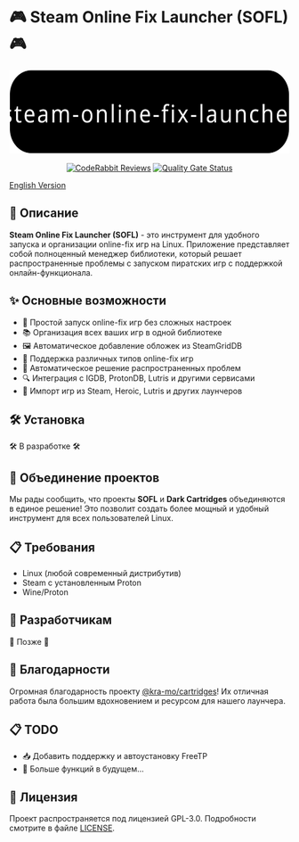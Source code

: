 # 🎮 Steam Online Fix Launcher (SOFL) 🎮

<p align="center">
    <img src="https://raw.githubusercontent.com/BadKiko/steam-online-fix-launcher/refs/heads/main/banner.svg" alt="banner" height="150" />
</p>

<p align="center">
    <a href="https://coderabbit.ai"><img src="https://img.shields.io/coderabbit/prs/github/BadKiko/steam-online-fix-launcher?utm_source=oss&utm_medium=github&utm_campaign=BadKiko%2Fsteam-online-fix-launcher&labelColor=171717&color=FF570A&link=https%3A%2F%2Fcoderabbit.ai&label=CodeRabbit+Reviews" alt="CodeRabbit Reviews"></a>
    <a href="https://sonarcloud.io/summary/new_code?id=BadKiko_steam-online-fix-launcher"><img src="https://sonarcloud.io/api/project_badges/measure?project=BadKiko_steam-online-fix-launcher&metric=alert_status" alt="Quality Gate Status"></a>
</p>

[English Version](https://github.com/BadKiko/steam-online-fix-launcher/blob/main/docs/README_EN.md)

## 📝 Описание

**Steam Online Fix Launcher (SOFL)** - это инструмент для удобного запуска и организации online-fix игр на Linux. Приложение представляет собой полноценный менеджер библиотеки, который решает распространенные проблемы с запуском пиратских игр с поддержкой онлайн-функционала.

## ✨ Основные возможности

- 🚀 Простой запуск online-fix игр без сложных настроек
- 📚 Организация всех ваших игр в одной библиотеке
- 🖼️ Автоматическое добавление обложек из SteamGridDB
- 🔄 Поддержка различных типов online-fix игр
- 🔧 Автоматическое решение распространенных проблем
- 🔍 Интеграция с IGDB, ProtonDB, Lutris и другими сервисами
- 📂 Импорт игр из Steam, Heroic, Lutris и других лаунчеров

## 🛠️ Установка

🛠️ В разработке 🛠️

## 🤝 Объединение проектов

Мы рады сообщить, что проекты **SOFL** и **Dark Cartridges** объединяются в единое решение! Это позволит создать более мощный и удобный инструмент для всех пользователей Linux.

## 📋 Требования

- Linux (любой современный дистрибутив)
- Steam с установленным Proton
- Wine/Proton

## 🔧 Разработчикам

🔧 Позже 🔧

## 🙏 Благодарности

Огромная благодарность проекту [@kra-mo/cartridges](https://github.com/kra-mo/cartridges)! Их отличная работа была большим вдохновением и ресурсом для нашего лаунчера.

## 📋 TODO

- 📥 Добавить поддержку и автоустановку FreeTP
- 🚀 Больше функций в будущем...

## 📜 Лицензия

Проект распространяется под лицензией GPL-3.0. Подробности смотрите в файле [LICENSE](LICENSE). 
